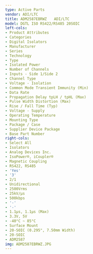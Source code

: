 ```yaml
---
type: Active Parts
vendor: ADI/LTC
title: ADM2587EBRWZ　　ADI/LTC
model: DGTL ISO RS422/RS485 20SOIC
left-cols:
- Product Attributes
- Categories
- Digital Isolators
- Manufacturer
- Series
- Technology
- Type
- Isolated Power
- Number of Channels
- Inputs - Side 1/Side 2
- Channel Type
- Voltage - Isolation
- Common Mode Transient Immunity (Min)
- Data Rate
- Propagation Delay tpLH / tpHL (Max)
- Pulse Width Distortion (Max)
- Rise / Fall Time (Typ)
- Voltage - Supply
- Operating Temperature
- Mounting Type
- Package / Case
- Supplier Device Package
- Base Part Number
right-cols:
- Select All
- Isolators
- Analog Devices Inc.
- IsoPower®, iCoupler®
- Magnetic Coupling
- RS422, RS485
- 'Yes'
- '3'
- 2/1
- Unidirectional
- 2500Vrms
- 25kV/µs
- 500kbps
- '-'
- '-'
- 1.1µs, 1.1µs (Max)
- 3.3V, 5V
- -40°C ~ 85°C
- Surface Mount
- 20-SOIC (0.295", 7.50mm Width)
- 20-SOIC
- ADM2587
img: ADM2587EBRWZ.JPG
---
```

